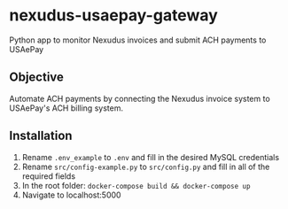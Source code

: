 # nexudus-usaepay-gateway
Python app to monitor Nexudus invoices and submit ACH payments to USAePay

## Objective
Automate ACH payments by connecting the Nexudus invoice system to USAePay's ACH billing system.

## Installation
1. Rename `.env_example` to `.env` and fill in the desired MySQL credentials
2. Rename `src/config-example.py` to `src/config.py` and fill in all of the required fields
3. In the root folder: `docker-compose build && docker-compose up`
4. Navigate to localhost:5000
